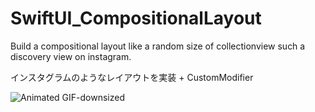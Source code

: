 # SwiftUI_CompositionalLayout
Build a compositional layout like a random size of collectionview such a discovery view on instagram.

インスタグラムのようなレイアウトを実装 + CustomModifier

![Animated GIF-downsized](https://media.giphy.com/media/5MOvIUAhYq3VkL0GKy/giphy.gif)
